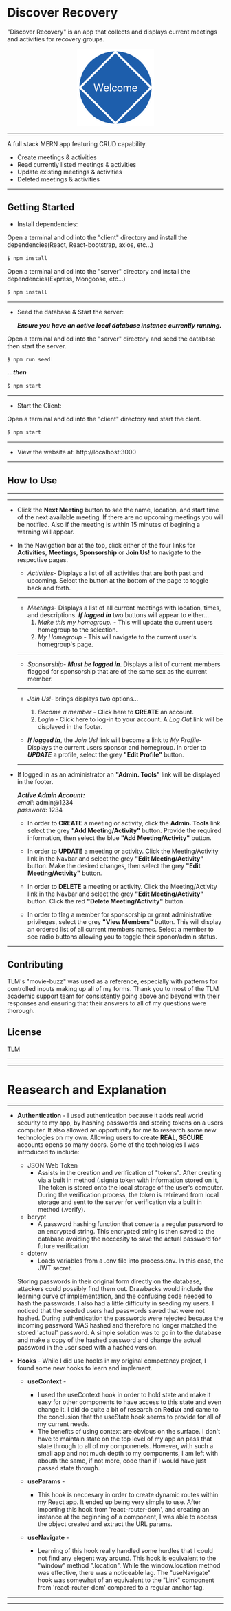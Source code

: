 # Discover Recovery

"Discover Recovery" is an app that collects and displays current meetings and activities for recovery groups.

<div style="text-align: center;">
<img src="./client/public/assets/welcome.gif"
    alt="welcome image" height="180"/>
</div>

***
A full stack MERN app featuring CRUD capability.
* Create meetings & activities
* Read currently listed meetings & activities
* Update existing meetings & activities
* Deleted meetings & activities
***


## Getting Started

  * Install dependencies:

Open a terminal and cd into the "client"  directory and install the dependencies(React, React-bootstrap, axios, etc...)

```bash
$ npm install
```

Open a terminal and cd into the "server"  directory and install the dependencies(Express, Mongoose, etc...)

```bash
$ npm install
```
***

 * Seed the database & Start the server:
 
    ***Ensure you have an active local database instance currently running.***

Open a terminal and cd into the "server"  directory and seed the database then start the server.

```bash
$ npm run seed
```
***...then***
```bash
$ npm start
```
***

 * Start the Client:
 
Open a terminal and cd into the "client"  directory and  start the clent.


```bash
$ npm start
```
***

* View the website at: http://localhost:3000
***

## How to Use
***
***
* Click the **Next Meeting** button to see the name, location, and start time of the next available meeting. If there are no upcoming meetings you will be notified. Also if the meeting is within 15 minutes of begining a warning will appear.

* In the Navigation bar at the top, click either of the four  links for **Activities**, **Meetings**, **Sponsorship** or **Join Us!** to navigate to the respective pages.

    -  *Activities*- Displays a list of all activities that are both past and upcoming. Select the button at the bottom of the page to toggle back and forth.
    ***

    - *Meetings*- Displays a list of all current meetings with location, times, and descriptions. ***If logged in*** two buttons will appear to either...
        1. *Make this my homegroup.* - This will update the current users homegroup to the selection.
        2. *My Homegroup* - This will navigate to the current user's homegroup's page.
    ***

    - *Sponsorship*- ***Must be logged in***. Displays a list of current members flagged for sponsorship that are of the same sex as the current member.
    ***

    - *Join Us!*- brings displays two options...
        1. *Become a member* - Click here to **CREATE** an account.
        2. *Login* - Click here to log-in to your account. A *Log Out* link will be displayed in the footer.

    - ***If logged In***, the *Join Us!* link will become a link to *My Profile*- Displays the current users sponsor and homegroup.
    In order to ***UPDATE*** a profile, select the grey **"Edit Profile"** button.
    ***

* If logged in as an administrator an  **"Admin. Tools"** link will be displayed in the footer.

    ***Active Admin Account:***  
        *email*: admin@1234   
        *password*: 1234

    * In order to **CREATE** a meeting or activity,  click the **Admin. Tools** link. select the grey **"Add Meeting/Activity"** button. Provide the required information, then select the  blue **"Add Meeting/Activity"** button.

    * In order to **UPDATE** a meeting or activity. Click the Meeting/Activity link in the Navbar and select the grey **"Edit Meeting/Activity"** button. Make the desired changes, then select the  grey **"Edit Meeting/Activity"** button.

    * In order to **DELETE** a meeting or activity. Click the Meeting/Activity link in the Navbar and select the grey **"Edit Meeting/Activity"** button. Click the red **"Delete Meeting/Activity"**  button.

    * In order to flag a member for sponsorship or grant administrative privileges, select the grey **"View Members"** button. This will display an ordered list of all current members names. Select a member to see radio buttons allowing you to toggle their sponor/admin status.

***

## Contributing
TLM's "movie-buzz" was used as a reference, especially with patterns for controlled inputs making up all of my forms. Thank you to most of the TLM academic support team for consistently going above and beyond with their responses and ensuring that their answers to all of my questions were thorough.

## License

  [TLM](LICENSE)
***
***

  # Reasearch and Explanation
***

*  **Authentication**  - I used authentication because it adds real world security to my app, by hashing passwords and storing tokens on a users computer. It also allowed an opportunity for me to research some new technologies on my own. Allowing users to create **REAL, SECURE** accounts  opens so many doors. Some of the technologies I was introduced to include:
    * JSON Web Token  
        -   Assists in the creation and verification of "tokens". After creating via a built in method (.sign)a token with information stored on it, The token is stored onto the local storage of the user's computer. During the verification process, the token is retrieved from local storage and sent to the server for verification via a built in method (.verify).
    * bcrypt  
        - A password hashing function that converts a regular password to an encrypted string. This encrypted string is then saved to the database avoiding the neccesity to save the actual password for future verification.
    * dotenv  
        - Loads variables from a .env file into process.env. In this case, the JWT secret.

     Storing passwords in their original form directly on the database, attackers could possibly find them out.  Drawbacks would include the learning curve of implementation, and the confusing code needed to hash the passwords. I also had a little difficulty in seeding my users. I noticed that the seeded users had passwords saved that were not hashed. During  authentication the passwords were rejected because the incoming password WAS hashed and therefore no longer matched the stored 'actual' password.  A simple solution was to go in to the database and make a copy of the hashed password and change the actual password in the user seed with a hashed version.

* **Hooks** - While I did use hooks in my original competency project, I found some new hooks to learn and implement. 

    * **useContext** -
        * I used the useContext hook in order to hold state and make it easy for other components to have access to this state and even change it. I did do quite a bit of research on **Redux** and came to the conclusion that the useState hook seems to provide for all of my current needs.
        * The benefits of using context are obvious on the surface. I don't have to maintain state on the top level of my app an pass that state through to all of my componenets. However, with such a small app and not much depth to my components, I am left with abouth the same, if not more, code than if I would have just passed state through.

   * **useParams** - 
        * This hook is neccesary in order to create dynamic routes within my React app. It ended up being very simple to use. After importing this hook from 'react-router-dom', and creating an instance at the beginning of a component, I was able to access the object created and extract the URL params.

    * **useNavigate** -  
        * Learning of this hook really handled some hurdles that I could not find any elegent way around. This hook is equivalent to the "window" method ".location". While the window.location method was effective, there was a noticeable lag. The "useNavigate" hook was somewhat of an equivalent to the "Link" component from 'react-router-dom' compared to a regular anchor tag.
***
***